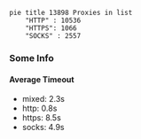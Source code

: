 
```mermaid
pie title 13898 Proxies in list
    "HTTP" : 10536
    "HTTPS": 1066
    "SOCKS" : 2557
```

### Some Info
#### Average Timeout

- mixed: 2.3s
- http: 0.8s
- https: 8.5s
- socks: 4.9s